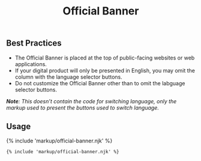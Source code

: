 ﻿---
title: Official Banner
summary: The Official Banner identifies official Louisiana Government websites.
tags: components
layout: guide
# eleventyNavigation:
#   key: Official Banner
#   parent: Components
#   order: 210
#   excerpt: The Official Banner identifies official Louisiana Government websites.
#   img: /img/illustrations/illus-official-banner.svg
---
## Best Practices

- The Official Banner is placed at the top of public-facing websites or web applications. 
- If your digital product will only be presented in English, you may omit the column with the language selector buttons.
- Do not customize the Official Banner other than to omit the labguage selector buttons.

_**Note**: This doesn’t contain the code for switching language, only the markup used to present the buttons used to switch language._

## Usage

{% include 'markup/official-banner.njk' %}

``` html
{% include 'markup/official-banner.njk' %}
```
